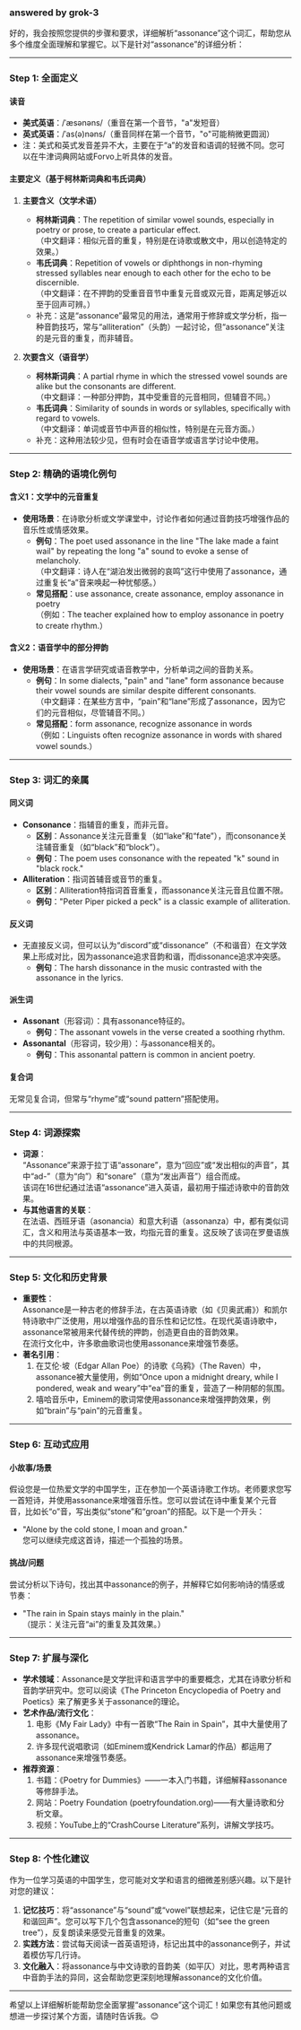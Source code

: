 ### answered by grok-3
好的，我会按照您提供的步骤和要求，详细解析“assonance”这个词汇，帮助您从多个维度全面理解和掌握它。以下是针对“assonance”的详细分析：

---

### Step 1: 全面定义

#### 读音
- **美式英语**：/ˈæsənəns/（重音在第一个音节，"a"发短音）
- **英式英语**：/ˈas(ə)nəns/（重音同样在第一个音节，"o"可能稍微更圆润）
- 注：美式和英式发音差异不大，主要在于“a”的发音和语调的轻微不同。您可以在牛津词典网站或Forvo上听具体的发音。

#### 主要定义（基于柯林斯词典和韦氏词典）
1. **主要含义（文学术语）**  
   - **柯林斯词典**：The repetition of similar vowel sounds, especially in poetry or prose, to create a particular effect.  
     （中文翻译：相似元音的重复，特别是在诗歌或散文中，用以创造特定的效果。）  
   - **韦氏词典**：Repetition of vowels or diphthongs in non-rhyming stressed syllables near enough to each other for the echo to be discernible.  
     （中文翻译：在不押韵的受重音音节中重复元音或双元音，距离足够近以至于回声可辨。）  
   - 补充：这是“assonance”最常见的用法，通常用于修辞或文学分析，指一种音韵技巧，常与“alliteration”（头韵）一起讨论，但“assonance”关注的是元音的重复，而非辅音。

2. **次要含义（语音学）**  
   - **柯林斯词典**：A partial rhyme in which the stressed vowel sounds are alike but the consonants are different.  
     （中文翻译：一种部分押韵，其中受重音的元音相同，但辅音不同。）  
   - **韦氏词典**：Similarity of sounds in words or syllables, specifically with regard to vowels.  
     （中文翻译：单词或音节中声音的相似性，特别是在元音方面。）  
   - 补充：这种用法较少见，但有时会在语音学或语言学讨论中使用。

---

### Step 2: 精确的语境化例句

#### 含义1：文学中的元音重复
- **使用场景**：在诗歌分析或文学课堂中，讨论作者如何通过音韵技巧增强作品的音乐性或情感效果。  
  - **例句**：The poet used assonance in the line "The lake made a faint wail" by repeating the long "a" sound to evoke a sense of melancholy.  
    （中文翻译：诗人在“湖泊发出微弱的哀鸣”这行中使用了assonance，通过重复长“a”音来唤起一种忧郁感。）  
  - **常见搭配**：use assonance, create assonance, employ assonance in poetry  
    （例如：The teacher explained how to employ assonance in poetry to create rhythm.）

#### 含义2：语音学中的部分押韵
- **使用场景**：在语言学研究或语音教学中，分析单词之间的音韵关系。  
  - **例句**：In some dialects, "pain" and "lane" form assonance because their vowel sounds are similar despite different consonants.  
    （中文翻译：在某些方言中，“pain”和“lane”形成了assonance，因为它们的元音相似，尽管辅音不同。）  
  - **常见搭配**：form assonance, recognize assonance in words  
    （例如：Linguists often recognize assonance in words with shared vowel sounds.）

---

### Step 3: 词汇的亲属

#### 同义词
- **Consonance**：指辅音的重复，而非元音。  
  - **区别**：Assonance关注元音重复（如“lake”和“fate”），而consonance关注辅音重复（如“black”和“block”）。  
  - **例句**：The poem uses consonance with the repeated "k" sound in "black rock."  
- **Alliteration**：指词首辅音或音节的重复。  
  - **区别**：Alliteration特指词首音重复，而assonance关注元音且位置不限。  
  - **例句**："Peter Piper picked a peck" is a classic example of alliteration.

#### 反义词
- 无直接反义词，但可以认为“discord”或“dissonance”（不和谐音）在文学效果上形成对比，因为assonance追求音韵和谐，而dissonance追求冲突感。  
  - **例句**：The harsh dissonance in the music contrasted with the assonance in the lyrics.

#### 派生词
- **Assonant**（形容词）：具有assonance特征的。  
  - **例句**：The assonant vowels in the verse created a soothing rhythm.  
- **Assonantal**（形容词，较少用）：与assonance相关的。  
  - **例句**：This assonantal pattern is common in ancient poetry.

#### 复合词
无常见复合词，但常与“rhyme”或“sound pattern”搭配使用。

---

### Step 4: 词源探索

- **词源**：  
  “Assonance”来源于拉丁语“assonare”，意为“回应”或“发出相似的声音”，其中“ad-”（意为“向”）和“sonare”（意为“发出声音”）组合而成。  
  该词在16世纪通过法语“assonance”进入英语，最初用于描述诗歌中的音韵效果。
- **与其他语言的关联**：  
  在法语、西班牙语（asonancia）和意大利语（assonanza）中，都有类似词汇，含义和用法与英语基本一致，均指元音的重复。这反映了该词在罗曼语族中的共同根源。

---

### Step 5: 文化和历史背景

- **重要性**：  
  Assonance是一种古老的修辞手法，在古英语诗歌（如《贝奥武甫》）和凯尔特诗歌中广泛使用，用以增强作品的音乐性和记忆性。在现代英语诗歌中，assonance常被用来代替传统的押韵，创造更自由的音韵效果。  
  在流行文化中，许多歌曲歌词也使用assonance来增强节奏感。
- **著名引用**：  
  1. 在艾伦·坡（Edgar Allan Poe）的诗歌《乌鸦》（The Raven）中，assonance被大量使用，例如“Once upon a midnight dreary, while I pondered, weak and weary”中“ea”音的重复，营造了一种阴郁的氛围。  
  2. 嘻哈音乐中，Eminem的歌词常使用assonance来增强押韵效果，例如“brain”与“pain”的元音重复。

---

### Step 6: 互动式应用

#### 小故事/场景
假设您是一位热爱文学的中国学生，正在参加一个英语诗歌工作坊。老师要求您写一首短诗，并使用assonance来增强音乐性。您可以尝试在诗中重复某个元音音，比如长“o”音，写出类似“stone”和“groan”的搭配。以下是一个开头：  
- "Alone by the cold stone, I moan and groan."  
您可以继续完成这首诗，描述一个孤独的场景。

#### 挑战/问题
尝试分析以下诗句，找出其中assonance的例子，并解释它如何影响诗的情感或节奏：  
- "The rain in Spain stays mainly in the plain."  
（提示：关注元音“ai”的重复及其效果。）

---

### Step 7: 扩展与深化

- **学术领域**：Assonance是文学批评和语言学中的重要概念，尤其在诗歌分析和音韵学研究中。您可以阅读《The Princeton Encyclopedia of Poetry and Poetics》来了解更多关于assonance的理论。
- **艺术作品/流行文化**：  
  1. 电影《My Fair Lady》中有一首歌“The Rain in Spain”，其中大量使用了assonance。  
  2. 许多现代说唱歌词（如Eminem或Kendrick Lamar的作品）都运用了assonance来增强节奏感。
- **推荐资源**：  
  1. 书籍：《Poetry for Dummies》——一本入门书籍，详细解释assonance等修辞手法。  
  2. 网站：Poetry Foundation (poetryfoundation.org)——有大量诗歌和分析文章。  
  3. 视频：YouTube上的“CrashCourse Literature”系列，讲解文学技巧。

---

### Step 8: 个性化建议

作为一位学习英语的中国学生，您可能对文学和语言的细微差别感兴趣。以下是针对您的建议：  
1. **记忆技巧**：将“assonance”与“sound”或“vowel”联想起来，记住它是“元音的和谐回声”。您可以写下几个包含assonance的短句（如“see the green tree”），反复朗读来感受元音重复的效果。  
2. **实践方法**：尝试每天阅读一首英语短诗，标记出其中的assonance例子，并试着模仿写几行诗。  
3. **文化融入**：将assonance与中文诗歌的音韵美（如平仄）对比，思考两种语言中音韵手法的异同，这会帮助您更深刻地理解assonance的文化价值。

---

希望以上详细解析能帮助您全面掌握“assonance”这个词汇！如果您有其他问题或想进一步探讨某个方面，请随时告诉我。😊